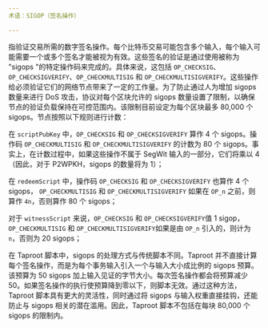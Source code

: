 ```yaml
---
术语：SIGOP（签名操作）

---
```

指验证交易所需的数字签名操作。每个比特币交易可能包含多个输入，每个输入可能需要一个或多个签名才能被视为有效。这些签名的验证是通过使用被称为 "sigops "的特定操作码来完成的。具体来说，这包括 `OP_CHECKSIG`、`OP_CHECKSIGVERIFY`、`OP_CHECKMULTISIG` 和 `OP_CHECKMULTISIGVERIFY`。这些操作给必须验证它们的网络节点带来了一定的工作量。为了防止通过人为增加 sigops 数量来进行 DoS 攻击，协议对每个区块允许的 sigops 数量设置了限制，以确保节点的验证负载保持在可控范围内。该限制目前设定为每个区块最多 80,000 个 sigops。节点按照以下规则进行计数：

在 `scriptPubKey` 中，`OP_CHECKSIG` 和 `OP_CHECKSIGVERIFY` 算作 4 个 sigops。操作码 `OP_CHECKMULTISIG` 和 `OP_CHECKMULTISIGVERIFY` 的计数为 80 个 sigops。事实上，在计数过程中，如果这些操作不属于 SegWit 输入的一部分，它们将乘以 4（因此，对于 P2WPKH，sigops 的数量将为 1）；

在 `redeemScript` 中，操作码 `OP_CHECKSIG` 和 `OP_CHECKSIGVERIFY` 也算作 4 个 sigops， `OP_CHECKMULTISIG` 和 `OP_CHECKMULTISIGVERIFY` 如果在 `OP_n` 之前，则算作 `4n`，否则算作 80 个 sigops；

对于 `witnessScript` 来说，`OP_CHECKSIG` 和 `OP_CHECKSIGVERIFY`值 1 sigop，`OP_CHECKMULTISIG` 和 `OP_CHECKMULTISIGVERIFY`如果是由 `OP_n` 引入的，则计为 `n`，否则为 20 sigops；

在 Taproot 脚本中，sigops 的处理方式与传统脚本不同。Taproot 并不直接计算每个签名操作，而是为每个事务输入引入一个与输入大小成比例的 sigops 预算。该预算为 50 sigops 加上输入见证的字节大小。每次签名操作都会将预算减少 50。如果签名操作的执行使预算降到零以下，则脚本无效。通过这种方法，Taproot 脚本具有更大的灵活性，同时通过将 sigops 与输入权重直接挂钩，还能防止与 sigops 相关的潜在滥用。因此，Taproot 脚本不包括在每块 80,000 个 sigops 的限制内。